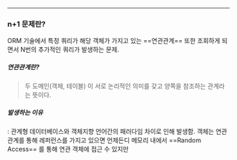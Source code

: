 ___
### n+1 문제란?
ORM 기술에서 특정 쿼리가 해당 객체가 가지고 있는 ==연관관계== 또한 조회하게 되면서 N번의 추가적인 쿼리가 발생하는 문제.

##### 연관관계란?
>두 도메인(객체, 테이블) 이 서로 논리적인 의미를 갖고 양쪽을 참조하는 관계라는 뜻이다.

##### 발생하는 이유
: 관계형 데이터베이스와 객체지향 언어간의 패러다임 차이로 인해 발생함. 객체는 연관관계를 통해 레퍼런스를  가지고 있으면 언제든디 메모리 내에서 ==Random Access== 를 통해 연관 객체에 접근 수 있지만 
